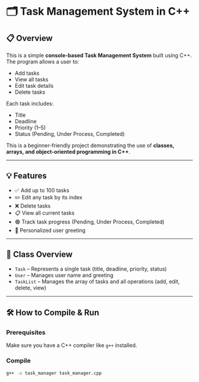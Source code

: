 # 🗂️ Task Management System in C++

## 📋 Overview

This is a simple **console-based Task Management System** built using C++. The program allows a user to:

- Add tasks
- View all tasks
- Edit task details
- Delete tasks

Each task includes:
- Title
- Deadline
- Priority (1–5)
- Status (Pending, Under Process, Completed)

This is a beginner-friendly project demonstrating the use of **classes, arrays, and object-oriented programming in C++**.

---

## 💡 Features

- ✅ Add up to 100 tasks
- ✏️ Edit any task by its index
- ❌ Delete tasks
- 📋 View all current tasks
- 🟢 Track task progress (Pending, Under Process, Completed)
- 👤 Personalized user greeting

---

## 🧱 Class Overview

- `Task` – Represents a single task (title, deadline, priority, status)
- `User` – Manages user name and greeting
- `TaskList` – Manages the array of tasks and all operations (add, edit, delete, view)

---

## 🛠️ How to Compile & Run

### Prerequisites

Make sure you have a C++ compiler like `g++` installed.

### Compile

```bash
g++ -o task_manager task_manager.cpp
